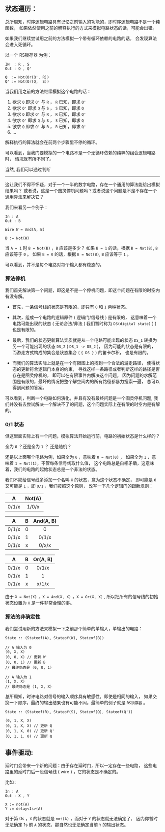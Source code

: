 ## 状态遍历：

总所周知，时序逻辑电路具有记忆之前输入的功能的，即时序逻辑电路不是一个纯函数，
如果依然使用之前的解释执行的方式来模拟电路状态的话，可能会出错。

如果我们继续尝试用之前的方法模拟一个带有循环依赖的电路的话，
会发现算法会进入死循环。

以一个 RS锁存器 为例：

```
IN  : R , S
Out : Q , Q'

Q  := Not(Or(Q', R))
Q' := Not(Or(Q,  S))
```

当我们用之前的方法继续模拟这个电路的话：

1. 欲求 `Q` 即求 `Q'` 与 `R` ， `R` 已知，即求 `Q'`
2. 欲求 `Q'` 即求 `Q` 与 `S` ， `S` 已知，即求 `Q`
3. 欲求 `Q` 即求 `Q'` 与 `R` ， `R` 已知，即求 `Q'`
4. 欲求 `Q'` 即求 `Q` 与 `S` ， `S` 已知，即求 `Q`
5. 欲求 `Q` 即求 `Q'` 与 `R` ， `R` 已知，即求 `Q'`
6. ...

解释执行的算法就会在前两个步骤里不停的循环。

可以看到，当我门要模拟的一个电路不是一个无循环依赖的纯粹的组合逻辑电路时，
情况就有所不同了。

当然, 我们可以通过判断

---

这让我们不得不怀疑，对于一个一半的数字电路，存在一个通用的算法能给出模拟结果吗？
或者说，这是一个图灵停机问题吗？或者说这个问题是不是不存在一个通用算法来解决它？

我们来看另一个例子：

```
In : A
Out : B

Wire W = And(A, B)

B := Not(W)
```

当 `A = 1` 时 `B = Not(B)` ，`B` 应该是多少？
如果 `B = 1` 的话，根据 `B = Not(B)`, `B` 应该等于 `0` 。
如果 `B = 0` 的话，根据 `B = Not(B)`, `B` 应该等于 `1` 。

可以看到，并不是每个电路对每个输入都有稳态的。

### 算法停机

我们首先解决第一个问题，即这是不是一个停机问题，即这个问题在有限的时空内有没有解。

- 首先，一条信号线的状态是有限的，即只有 `0` 和 `1` 两种状态。

- 其次，组成一个电路的逻辑原件 ( 逻辑门/信号线 ) 是有限的，
这意味着一个电路可能出现的状态
( 无论合法/非法 ( 我们暂时称为 `DS(digital state)` ) )
也是有限的。

- 最后，我们的状态更新算法实质就是从一个电路可能出现的状态 `DS_1`
转换为另一个可能出现的状态 `DS_2` ( `DS_1 -> DS_2` )，
因为可能的状态是有限的，而游走方式构成的集合是状态集合 ( `{ DS }` ) 的笛卡尔积，
也是有限的。

- 而我们的算法实际上就是在一个有限图上的找到一个合法的游走路径，
使得状态的更新符合逻辑门本身的约束，
寻找这样一条路径或者判断这样的路径是否存在是图灵停机的，
即可以在有限事件内解决这个问题。
因为问题的求解范围是有限的，最坏的情况把整个解空间内的所有路径都暴力搜索一遍，
总可以得到问题的答案。

可以看到，判断一个电路如何演化，并且有没有最终问题是一个图灵停机问题,
我们并没有去尝试解决一个解决不了的问题，这个问题实际上在有限的时空内是有解的。

### 0/1 状态

但这里面实际上有一个问题，模拟算法开始运行前，电路的初始状态是什么样的？

全为 `0` ？还是全为 `1` ？ 还是随机？

还是以上面哪个电路为例，如果全为 `0` ，意味着 ` 0 = Not(0) ` ，
如果全为 `1` ，意味着 ` 1 = Not(1) `，不管每条信号线取什么值，
这个电路总是自相矛盾，这意味着，我们的电路的起始状态总是一个非法的状态。

我们不妨给信号线多添加一个名叫 `X` 的状态，意为这个状态不确定，
即可能是 `0` 又可能是 `1` ，即 `0/1` ，我们按照这个原则，
改写一下几个逻辑门的跟新规则：

|   A   | Not(A) |
| :---: | :----: |
| 0/1/x | 1/0/x  |

|   A   |   B   | And(A, B) |
| :---: | :---: | :-------: |
| 0/1/x |   0   |     0     |
| 0/1/x |   1   |   0/1/x   |
| 0/1/x |   x   |   0/x/x   |

|   A   |   B   | Or(A, B) |
| :---: | :---: | :------: |
| 0/1/x |   0   |  0/1/x   |
| 0/1/x |   1   |    1     |
| 0/1/x |   x   |  x/1/x   |

由于 `X = Not(X)` ，`X = And(X, X)` ，`X = Or(X, X)` ,
所以把所有的信号线的初始状态设置为 `X` 是一件非常合理的事。

### 算法的非确定性

我们尝试用新的方法来模拟一下之前那个简单的单输入，单输出的电路：

```
State :: (Stateof(A), Stateof(W), Stateof(B))

// A 输入为 0
(0, X, X)
(0, 0, X) // 更新 W
(0, 0, 1) // 更新 B
// 最终稳态是 (0, 0, 1)

// A 输入为 1
(1, X, X)
// 最终稳态是 (1, X, X)
```

总所周知，时许电路对信号的输入顺序具有敏感性，即使是相同的输入，
如果交换一下顺序，最终的输出结果也有可能不同，最简单的例子就是 `RS锁存器` 。

```
State :: (Stateof(R), Stateof(S), Stateof(Q), Stateof(Q'))

(0, 1, X, X)
(0, 1, X, X) // 更新 Q
(0, 1, X, 0) // 更新 Q'
(0, 1, 1, 0) // 更新 Q
```

## 事件驱动:

延时门会带来一个新的问题：由于存在延时门，所以一定存在一些电路，
这些电路里的延时门后一段信号线 ( wire ) ，它的状态是不确定的。

比如：

```
In : A
Out : X , Y

X := not(A)
Y := delay<1s>(A)

```

对于第 0s ，`X` 的状态就是 `not(A)` ，而对于 `Y` 的状态就无法确定了，
因为你暂时无法确定 1s 前 `A` 的状态，那自然也无法确定当前 `Y` 的输出状态。
